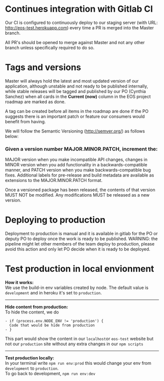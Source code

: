 # Continues integration with Gitlab CI

Our CI is configured to continuously deploy to our staging server (with URL: http://eos-test.herokuapp.com) every time a PR is merged into the Master branch.

All PR's should be opened to merge against Master and not any other branch unless specifically required to do so.

# Tags and versions

Master will always hold the latest and most updated version of our application, although unstable and not ready to be published internally, while stable releases will be tagged and published by our PO (Cynthia Sanchez) when all cards in the **Current (now)** column in the EOS project roadmap are marked as done.

A tag can be created before all items in the roadmap are done if the PO suggests there is an important patch or feature our consumers would benefit from having.

We will follow the Semantic Versioning (http://semver.org/) as follows below:

### Given a version number MAJOR.MINOR.PATCH, increment the:

MAJOR version when you make incompatible API changes, changes in 
MINOR version when you add functionality in a backwards-compatible manner, and
PATCH version when you make backwards-compatible bug fixes.
Additional labels for pre-release and build metadata are available as extensions to the MAJOR.MINOR.PATCH format.

Once a versioned package has been released, the contents of that version MUST NOT be modified. Any modifications MUST be released as a new version.

# Deploying to production

Deployment to production is manual and it is available in gitlab for the PO or deputy PO to deploy once the work is ready to be published.
WARNING: the pipeline might let other members of the team deploy to production, please avoid this action and only let PO decide when it is ready to be deployed.

# Test production in local envionment

**How it works:**  
We use the build-in env variables created by node. The default value is `development` and in heroku it's set to `production`.

----
**Hide content from production:**  
To hide the content, we do  
```
- if (process.env.NODE_ENV != 'production') { 
  Code that would be hide from production
- }
```

This part would show the content in our `localhost`or `eos-test` website but not our `production` site without any extra changes in our  `npm scripts` 

----
**Test production locally:**  
In your terminal write `npm run env:prod`  this would change your env from `development` to `production`.  
To go back to development, `npm run env:dev`